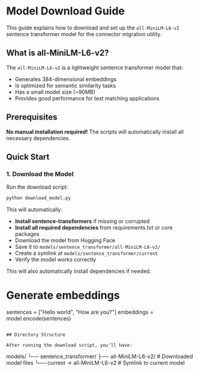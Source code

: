 # Model Download Guide

This guide explains how to download and set up the `all-MiniLM-L6-v2` sentence transformer model for the connector migration utility.

## What is all-MiniLM-L6-v2?

The `all-MiniLM-L6-v2` is a lightweight sentence transformer model that:
- Generates 384-dimensional embeddings
- Is optimized for semantic similarity tasks
- Has a small model size (~90MB)
- Provides good performance for text matching applications

## Prerequisites

**No manual installation required!** The scripts will automatically install all necessary dependencies.

## Quick Start

### 1. Download the Model

Run the download script:

```bash
python download_model.py
```

This will automatically:
- **Install sentence-transformers** if missing or corrupted
- **Install all required dependencies** from requirements.txt or core packages
- Download the model from Hugging Face
- Save it to `models/sentence_transformer/all-MiniLM-L6-v2/`
- Create a symlink at `models/sentence_transformer/current`
- Verify the model works correctly


This will also automatically install dependencies if needed.

# Generate embeddings
sentences = ["Hello world", "How are you?"]
embeddings = model.encode(sentences)
```

## Directory Structure

After running the download script, you'll have:

```
models/
└── sentence_transformer/
    ├── all-MiniLM-L6-v2/     # Downloaded model files
    └── current -> all-MiniLM-L6-v2  # Symlink to current model
```

